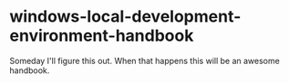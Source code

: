 # windows-local-development-environment-handbook
Someday I'll figure this out. When that happens this will be an awesome handbook.
